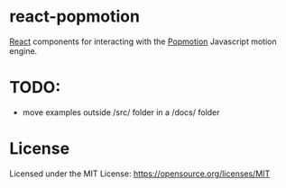 # react-popmotion

[React](http://facebook.github.io/react/) components for interacting with the
[Popmotion](http://popmotion.io/) Javascript motion engine.

# TODO:
 - move examples outside /src/ folder in a /docs/ folder

# License
Licensed under the MIT License: https://opensource.org/licenses/MIT